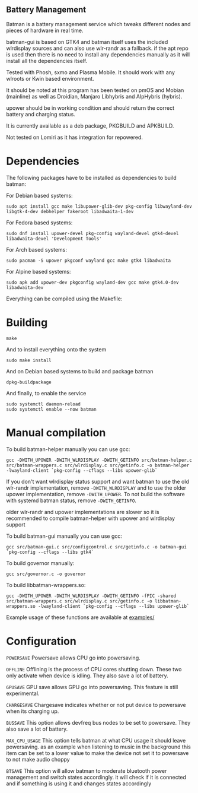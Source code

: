 ## Battery Management

Batman is a battery management service which tweaks different nodes and pieces of hardware in real time.

batman-gui is based on GTK4 and batman itself uses the included wlrdisplay sources and can also use wlr-randr as a fallback. if the apt repo is used then there is no need to install any dependencies manually as it will install all the dependencies itself.

Tested with Phosh, sxmo and Plasma Mobile. It should work with any wlroots or Kwin based environment.

It should be noted at this program has been tested on pmOS and Mobian (mainline) as well as Droidian, Manjaro Libhybris and AlpHybris (hybris).

upower should be in working condition and should return the correct battery and charging status.

It is currently available as a deb package, PKGBUILD and APKBUILD.

Not tested on Lomiri as it has integration for repowered.

# Dependencies

The following packages have to be installed as dependencies to build batman:

For Debian based systems:

```
sudo apt install gcc make libupower-glib-dev pkg-config libwayland-dev libgtk-4-dev debhelper fakeroot libadwaita-1-dev
```

For Fedora based systems:

```
sudo dnf install upower-devel pkg-config wayland-devel gtk4-devel libadwaita-devel 'Development Tools'
```

For Arch based systems:

```
sudo pacman -S upower pkgconf wayland gcc make gtk4 libadwaita
```

For Alpine based systems:

```
sudo apk add upower-dev pkgconfig wayland-dev gcc make gtk4.0-dev libadwaita-dev
```

Everything can be compiled using the Makefile:


# Building

```
make
```

And to install everything onto the system

```
sudo make install
```

And on Debian based systems to build and package batman

```
dpkg-buildpackage
```

And finally, to enable the service

```
sudo systemctl daemon-reload
sudo systemctl enable --now batman
```


# Manual compilation

To build batman-helper manually you can use gcc:

```
gcc -DWITH_UPOWER -DWITH_WLRDISPLAY -DWITH_GETINFO src/batman-helper.c src/batman-wrappers.c src/wlrdisplay.c src/getinfo.c -o batman-helper -lwayland-client `pkg-config --cflags --libs upower-glib`
```

If you don't want wlrdisplay status support and want batman to use the old wlr-randr implementation, remove `-DWITH_WLRDISPLAY` and to use the older upower implementation, remove `-DWITH_UPOWER`. To not build the software with systemd batman status, remove `-DWITH_GETINFO`.

older wlr-randr and upower implementations are slower so it is recommended to compile batman-helper with upower and wlrdisplay support

To build batman-gui manually you can use gcc:

```
gcc src/batman-gui.c src/configcontrol.c src/getinfo.c -o batman-gui `pkg-config --cflags --libs gtk4`
```

To build governor manually:

```
gcc src/governor.c -o governor
```

To build libbatman-wrappers.so:

```
gcc -DWITH_UPOWER -DWITH_WLRDISPLAY -DWITH_GETINFO -fPIC -shared src/batman-wrappers.c src/wlrdisplay.c src/getinfo.c -o libbatman-wrappers.so -lwayland-client `pkg-config --cflags --libs upower-glib`
```

Example usage of these functions are available at [examples/](./examples/README.md)


# Configuration

`POWERSAVE`
Powersave allows CPU go into powersaving.


`OFFLINE`
Offlining is the process of CPU cores shutting down. These two only activate when device is idling. They also save a lot of battery.


`GPUSAVE`
GPU save allows GPU go into powersaving. This feature is still experimental.


`CHARGESAVE`
Chargesave indicates whether or not put device to powersave when its charging up.


`BUSSAVE`
This option allows devfreq bus nodes to be set to powersave. They also save a lot of battery.


`MAX_CPU_USAGE`
This option tells batman at what CPU usage it should leave powersaving. as an example when listening to music in the background this item can be set to a lower value to make the device not set it to powersave to not make audio choppy


`BTSAVE`
This option will allow batman to moderate bluetooth power management and switch states accordingly. it will check if it is connected and if something is using it and changes states accordingly
